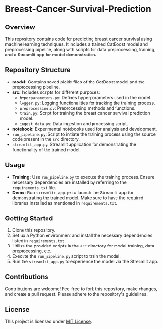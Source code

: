 

# Breast-Cancer-Survival-Prediction

## Overview
This repository contains code for predicting breast cancer survival using machine learning techniques. It includes a trained CatBoost model and preprocessing pipeline, along with scripts for data preprocessing, training, and a Streamlit app for model demonstration.

## Repository Structure
- **model:** Contains saved pickle files of the CatBoost model and the preprocessing pipeline.
- **src:** Includes scripts for different purposes:
  - `hyperparameters.py`: Defines hyperparameters used in the model.
  - `logger.py`: Logging functionalities for tracking the training process.
  - `preprocessing.py`: Preprocessing methods and functions.
  - `train.py`: Script for training the breast cancer survival prediction model.
  - `ingest_data.py`: Data ingestion and processing script.
- **notebook:** Experimental notebooks used for analysis and development.
- `run_pipeline.py`: Script to initiate the training process using the source code present in the `src` directory.
- `streamlit_app.py`: Streamlit application for demonstrating the functionality of the trained model.

## Usage
- **Training:** Use `run_pipeline.py` to execute the training process. Ensure necessary dependencies are installed by referring to the `requirements.txt` file.
- **Demo:** Run `streamlit_app.py` to launch the Streamlit app for demonstrating the trained model. Make sure to have the required libraries installed as mentioned in `requirements.txt`.

## Getting Started
1. Clone this repository.
2. Set up a Python environment and install the necessary dependencies listed in `requirements.txt`.
3. Utilize the provided scripts in the `src` directory for model training, data preprocessing, etc.
4. Execute the `run_pipeline.py` script to train the model.
5. Run the `streamlit_app.py` to experience the model via the Streamlit app.

## Contributions
Contributions are welcome! Feel free to fork this repository, make changes, and create a pull request. Please adhere to the repository's guidelines.

## License
This project is licensed under [MIT License](LICENSE).

